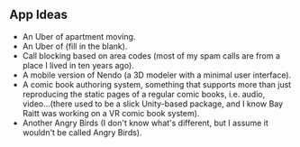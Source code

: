 ## App Ideas

- An Uber of apartment moving.
- An Uber of (fill in the blank).
- Call blocking based on area codes (most of my spam calls are from a place I lived in ten years ago).
- A mobile version of Nendo (a 3D modeler with a minimal user interface).
- A comic book authoring system, something that supports more than just reproducing the static pages of a regular comic books, i.e. audio, video...(there used to be a slick Unity-based package, and I know Bay Raitt was working on a VR comic book system).
- Another Angry Birds (I don't know what's different, but I assume it wouldn't be called Angry Birds).

